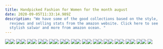 ```yaml
---
title: Handpicked Fashion for Women for the month august
date: 2020-09-05T11:33:14.989Z
description: "We have some of the good collections based on the style, user
  reviews and selling stats from the amazon website. Click here to see top
  stylish salwar and more from amazon ocean. "
---
```

<!--StartFragment-->

[![](https://ws-in.amazon-adsystem.com/widgets/q?_encoding=UTF8&ASIN=B07MFVC7CV&Format=_SL250_&ID=AsinImage&MarketPlace=IN&ServiceVersion=20070822&WS=1&tag=ravijadhav-21&language=en_IN)](https://www.amazon.in/dp/B07MFVC7CV/ref=as_li_ss_il?ie=UTF8&linkCode=li3&tag=ravijadhav-21&linkId=e7fca0432f5bae1b4d150e05cd02edbd&language=en_IN)![](https://ir-in.amazon-adsystem.com/e/ir?t=ravijadhav-21&language=en_IN&l=li3&o=31&a=B07MFVC7CV) [![](https://ws-in.amazon-adsystem.com/widgets/q?_encoding=UTF8&ASIN=B083VT3WQB&Format=_SL250_&ID=AsinImage&MarketPlace=IN&ServiceVersion=20070822&WS=1&tag=ravijadhav-21&language=en_IN)](https://www.amazon.in/dp/B083VT3WQB/ref=as_li_ss_il?ie=UTF8&linkCode=li3&tag=ravijadhav-21&linkId=2001d242d53d07646386f0b0cf00d81e&language=en_IN)![](https://ir-in.amazon-adsystem.com/e/ir?t=ravijadhav-21&language=en_IN&l=li3&o=31&a=B083VT3WQB) [![](https://ws-in.amazon-adsystem.com/widgets/q?_encoding=UTF8&ASIN=B082SV795M&Format=_SL250_&ID=AsinImage&MarketPlace=IN&ServiceVersion=20070822&WS=1&tag=ravijadhav-21&language=en_IN)](https://www.amazon.in/dp/B082SV795M/ref=as_li_ss_il?ie=UTF8&linkCode=li3&tag=ravijadhav-21&linkId=a6300ecd415a1b71bdecef746db8cc93&language=en_IN)![](https://ir-in.amazon-adsystem.com/e/ir?t=ravijadhav-21&language=en_IN&l=li3&o=31&a=B082SV795M) [![](https://ws-in.amazon-adsystem.com/widgets/q?_encoding=UTF8&ASIN=B079VRKVFQ&Format=_SL250_&ID=AsinImage&MarketPlace=IN&ServiceVersion=20070822&WS=1&tag=ravijadhav-21&language=en_IN)](https://www.amazon.in/dp/B079VRKVFQ/ref=as_li_ss_il?ie=UTF8&linkCode=li3&tag=ravijadhav-21&linkId=8d1679bc1c1f329ec8d45d2636767b03&language=en_IN)![](https://ir-in.amazon-adsystem.com/e/ir?t=ravijadhav-21&language=en_IN&l=li3&o=31&a=B079VRKVFQ) [![](https://ws-in.amazon-adsystem.com/widgets/q?_encoding=UTF8&ASIN=B083GSQ46R&Format=_SL250_&ID=AsinImage&MarketPlace=IN&ServiceVersion=20070822&WS=1&tag=ravijadhav-21&language=en_IN)](https://www.amazon.in/dp/B083GSQ46R/ref=as_li_ss_il?ie=UTF8&linkCode=li3&tag=ravijadhav-21&linkId=6150bd742a3292b6f3062246b98d5a44&language=en_IN)![](https://ir-in.amazon-adsystem.com/e/ir?t=ravijadhav-21&language=en_IN&l=li3&o=31&a=B083GSQ46R) [![](https://ws-in.amazon-adsystem.com/widgets/q?_encoding=UTF8&ASIN=B08BJWQJL6&Format=_SL250_&ID=AsinImage&MarketPlace=IN&ServiceVersion=20070822&WS=1&tag=ravijadhav-21&language=en_IN)](https://www.amazon.in/dp/B08BJWQJL6/ref=as_li_ss_il?ie=UTF8&linkCode=li3&tag=ravijadhav-21&linkId=d3b56097e31a0be51f45ddf5fa8fca6f&language=en_IN)![](https://ir-in.amazon-adsystem.com/e/ir?t=ravijadhav-21&language=en_IN&l=li3&o=31&a=B08BJWQJL6) [![](https://ws-in.amazon-adsystem.com/widgets/q?_encoding=UTF8&ASIN=B08317295N&Format=_SL250_&ID=AsinImage&MarketPlace=IN&ServiceVersion=20070822&WS=1&tag=ravijadhav-21&language=en_IN)](https://www.amazon.in/dp/B08317295N/ref=as_li_ss_il?ie=UTF8&linkCode=li3&tag=ravijadhav-21&linkId=c27021f560e9d65c59b28381ba4c7f19&language=en_IN)![](https://ir-in.amazon-adsystem.com/e/ir?t=ravijadhav-21&language=en_IN&l=li3&o=31&a=B08317295N) [![](https://ws-in.amazon-adsystem.com/widgets/q?_encoding=UTF8&ASIN=B07RFBXBV2&Format=_SL250_&ID=AsinImage&MarketPlace=IN&ServiceVersion=20070822&WS=1&tag=ravijadhav-21&language=en_IN)](https://www.amazon.in/dp/B07RFBXBV2/ref=as_li_ss_il?ie=UTF8&linkCode=li3&tag=ravijadhav-21&linkId=d6da24eb359b327992ff5a7fd47da5bd&language=en_IN)![](https://ir-in.amazon-adsystem.com/e/ir?t=ravijadhav-21&language=en_IN&l=li3&o=31&a=B07RFBXBV2) [![](https://ws-in.amazon-adsystem.com/widgets/q?_encoding=UTF8&ASIN=B07N2X43Y3&Format=_SL250_&ID=AsinImage&MarketPlace=IN&ServiceVersion=20070822&WS=1&tag=ravijadhav-21&language=en_IN)](https://www.amazon.in/dp/B07N2X43Y3/ref=as_li_ss_il?ie=UTF8&linkCode=li3&tag=ravijadhav-21&linkId=32bb20b19d8ddd5984d101e5f657e794&language=en_IN)![](https://ir-in.amazon-adsystem.com/e/ir?t=ravijadhav-21&language=en_IN&l=li3&o=31&a=B07N2X43Y3) [![](https://ws-in.amazon-adsystem.com/widgets/q?_encoding=UTF8&ASIN=B07QC1XP8C&Format=_SL250_&ID=AsinImage&MarketPlace=IN&ServiceVersion=20070822&WS=1&tag=ravijadhav-21&language=en_IN)](https://www.amazon.in/dp/B07QC1XP8C/ref=as_li_ss_il?ie=UTF8&linkCode=li3&tag=ravijadhav-21&linkId=c65c12124502dfe2b6e3f0028eb24e8f&language=en_IN)![](https://ir-in.amazon-adsystem.com/e/ir?t=ravijadhav-21&language=en_IN&l=li3&o=31&a=B07QC1XP8C) [![](https://ws-in.amazon-adsystem.com/widgets/q?_encoding=UTF8&ASIN=B07V1PPLX3&Format=_SL250_&ID=AsinImage&MarketPlace=IN&ServiceVersion=20070822&WS=1&tag=ravijadhav-21&language=en_IN)](https://www.amazon.in/dp/B07V1PPLX3/ref=as_li_ss_il?ie=UTF8&linkCode=li3&tag=ravijadhav-21&linkId=0df37a9a86367fc1176896616cb6c0c5&language=en_IN)![](https://ir-in.amazon-adsystem.com/e/ir?t=ravijadhav-21&language=en_IN&l=li3&o=31&a=B07V1PPLX3) [![](https://ws-in.amazon-adsystem.com/widgets/q?_encoding=UTF8&ASIN=B08CC4G76Q&Format=_SL250_&ID=AsinImage&MarketPlace=IN&ServiceVersion=20070822&WS=1&tag=ravijadhav-21&language=en_IN)](https://www.amazon.in/dp/B08CC4G76Q/ref=as_li_ss_il?ie=UTF8&linkCode=li3&tag=ravijadhav-21&linkId=720c0d3ae5f06e563fc0d5e448b613a3&language=en_IN)![](https://ir-in.amazon-adsystem.com/e/ir?t=ravijadhav-21&language=en_IN&l=li3&o=31&a=B08CC4G76Q) [![](https://ws-in.amazon-adsystem.com/widgets/q?_encoding=UTF8&ASIN=B083GN3RRH&Format=_SL250_&ID=AsinImage&MarketPlace=IN&ServiceVersion=20070822&WS=1&tag=ravijadhav-21&language=en_IN)](https://www.amazon.in/dp/B083GN3RRH/ref=as_li_ss_il?ie=UTF8&linkCode=li3&tag=ravijadhav-21&linkId=2e33c38b7e5be1b5b2a38071ea136450&language=en_IN)![](https://ir-in.amazon-adsystem.com/e/ir?t=ravijadhav-21&language=en_IN&l=li3&o=31&a=B083GN3RRH) [![](https://ws-in.amazon-adsystem.com/widgets/q?_encoding=UTF8&ASIN=B07R65WLT2&Format=_SL250_&ID=AsinImage&MarketPlace=IN&ServiceVersion=20070822&WS=1&tag=ravijadhav-21&language=en_IN)](https://www.amazon.in/dp/B07R65WLT2/ref=as_li_ss_il?ie=UTF8&linkCode=li3&tag=ravijadhav-21&linkId=ac8b4b5244a6fe5871e7d8b84b41ad4f&language=en_IN)

<!--EndFragment-->